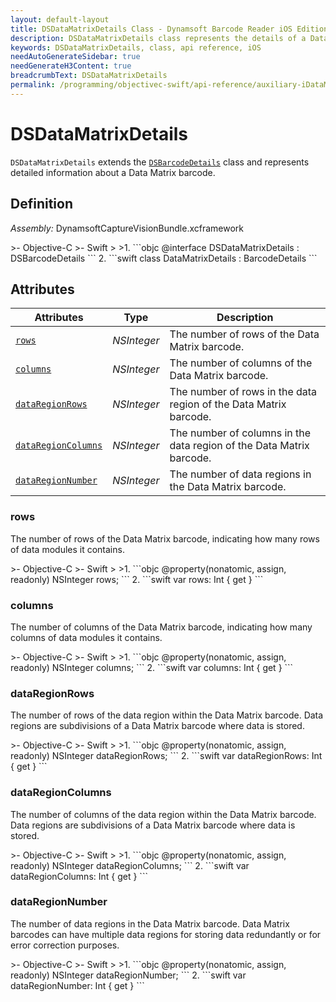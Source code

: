 ```yaml
---
layout: default-layout
title: DSDataMatrixDetails Class - Dynamsoft Barcode Reader iOS Edition
description: DSDataMatrixDetails class represents the details of a DataMatrix barcode. It is derived from the DSBarcodeDetails class and contains various attributes related to the DataMatrix barcode.
keywords: DSDataMatrixDetails, class, api reference, iOS
needAutoGenerateSidebar: true
needGenerateH3Content: true
breadcrumbText: DSDataMatrixDetails
permalink: /programming/objectivec-swift/api-reference/auxiliary-iDataMatrixDetails.html
---
```


# DSDataMatrixDetails

`DSDataMatrixDetails` extends the  [`DSBarcodeDetails`](barcode-details.md) class and represents detailed information about a Data Matrix barcode.

## Definition

*Assembly:* DynamsoftCaptureVisionBundle.xcframework

<div class="sample-code-prefix"></div>
>- Objective-C
>- Swift
>
>1. 
```objc
@interface DSDataMatrixDetails : DSBarcodeDetails
```
2. 
```swift
class DataMatrixDetails : BarcodeDetails
```

## Attributes

| Attributes | Type | Description |
| ---------- | ---- | ----------- |
| [`rows`](#rows) | *NSInteger* | The number of rows of the Data Matrix barcode. |
| [`columns`](#columns) | *NSInteger* | The number of columns of the Data Matrix barcode. |
| [`dataRegionRows`](#dataregionrows) | *NSInteger* | The number of rows in the data region of the Data Matrix barcode. |
| [`dataRegionColumns`](#dataregioncolumns) | *NSInteger* | The number of columns in the data region of the Data Matrix barcode. |
| [`dataRegionNumber`](#dataregionnumber) | *NSInteger* | The number of data regions in the Data Matrix barcode. |

### rows

The number of rows of the Data Matrix barcode, indicating how many rows of data modules it contains.

<div class="sample-code-prefix"></div>
>- Objective-C
>- Swift
>
>1. 
```objc
@property(nonatomic, assign, readonly) NSInteger rows;
```
2. 
```swift
var rows: Int { get }
```

### columns

The number of columns of the Data Matrix barcode, indicating how many columns of data modules it contains.

<div class="sample-code-prefix"></div>
>- Objective-C
>- Swift
>
>1. 
```objc
@property(nonatomic, assign, readonly) NSInteger columns;
```
2. 
```swift
var columns: Int { get }
```

### dataRegionRows

The number of rows of the data region within the Data Matrix barcode. Data regions are subdivisions of a Data Matrix barcode where data is stored.

<div class="sample-code-prefix"></div>
>- Objective-C
>- Swift
>
>1. 
```objc
@property(nonatomic, assign, readonly) NSInteger dataRegionRows;
```
2. 
```swift
var dataRegionRows: Int { get }
```

### dataRegionColumns

The number of columns of the data region within the Data Matrix barcode. Data regions are subdivisions of a Data Matrix barcode where data is stored.

<div class="sample-code-prefix"></div>
>- Objective-C
>- Swift
>
>1. 
```objc
@property(nonatomic, assign, readonly) NSInteger dataRegionColumns;
```
2. 
```swift
var dataRegionColumns: Int { get }
```

### dataRegionNumber

The number of data regions in the Data Matrix barcode. Data Matrix barcodes can have multiple data regions for storing data redundantly or for error correction purposes.

<div class="sample-code-prefix"></div>
>- Objective-C
>- Swift
>
>1. 
```objc
@property(nonatomic, assign, readonly) NSInteger dataRegionNumber;
```
2. 
```swift
var dataRegionNumber: Int { get }
```
